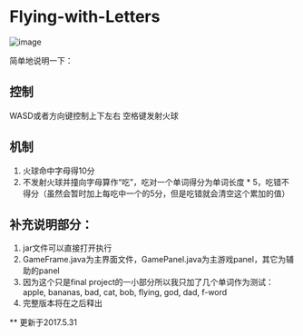 # Flying-with-Letters

![image](https://github.com/qiaofengmarco/Flying-with-Letters/ui-description.png)

简单地说明一下：

## 控制
WASD或者方向键控制上下左右
空格键发射火球

## 机制
1. 火球命中字母得10分
2. 不发射火球并撞向字母算作“吃”，吃对一个单词得分为单词长度 * 5，吃错不得分（虽然会暂时加上每吃中一个的5分，但是吃错就会清空这个累加的值）

## 补充说明部分：
1. jar文件可以直接打开执行
2. GameFrame.java为主界面文件，GamePanel.java为主游戏panel，其它为辅助的panel
3. 因为这个只是final project的一小部分所以我只加了几个单词作为测试：apple, bananas, bad, cat, bob, flying, god, dad, f-word
4. 完整版本将在之后释出

** 更新于2017.5.31
